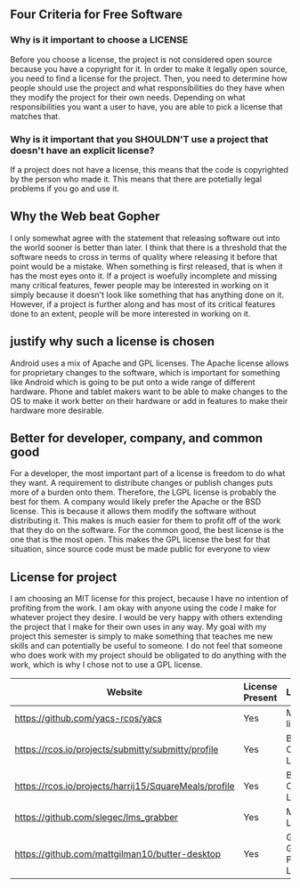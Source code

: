 ## Four Criteria for Free Software
### Why is it important to choose a LICENSE
Before you choose a license, the project is not considered open source because you have a copyright for it. In order to make it legally open source, you need to find a license for the project. Then, you need to determine how people should use the project and what responsibilities do they have when they modify the project for their own needs. Depending on what responsibilities you want a user to have, you are able to pick a license that matches that.

### Why is it important that you SHOULDN'T use a project that doesn't have an explicit license?
If a project does not have a license, this means that the code is copyrighted by the person who made it. This means that there are potetially legal problems if you go and use it.

## Why the Web beat Gopher
I only somewhat agree with the statement that releasing software out into the world sooner is better than later. I think that there is a threshold that the software needs to cross in terms of quality where releasing it before that point would be a mistake. When something is first released, that is when it has the most eyes onto it. If a project is woefully incomplete and missing many critical features, fewer people may be interested in working on it simply because it doesn't look like something that has anything done on it. However, if a project is further along and has most of its critical features done to an extent, people will be more interested in working on it.

## justify why such a license is chosen
Android uses a mix of Apache and GPL licenses. The Apache license allows for proprietary changes to the software, which is important for something like Android which is going to be put onto a wide range of different hardware. Phone and tablet makers want to be able to make changes to the OS to make it work better on their hardware or add in features to make their hardware more desirable.

## Better for developer, company, and common good
For a developer, the most important part of a license is freedom to do what they want. A requirement to distribute changes or publish changes puts more of a burden onto them. Therefore, the LGPL license is probably the best for them. A company would likely prefer the Apache or the BSD license. This is because it allows them modify the software without distributing it. This makes is much easier for them to profit off of the work that they do on the software. For the common good, the best license is the one that is the most open. This makes the GPL license the best for that situation, since source code must be made public for everyone to view

## License for project
I am choosing an MIT license for this project, because I have no intention of profiting from the work. I am okay with anyone using the code I make for whatever project they desire. I would be very happy with others extending the project that I make for their own uses in any way. My goal with my project this semester is simply to make something that teaches me new skills and can potentially be useful to someone. I do not feel that someone who does work with my project should be obligated to do anything with the work, which is why I chose not to use a GPL license.

Website | License Present | License
---------|:----------|:-------
https://github.com/yacs-rcos/yacs | Yes | MIT license
https://rcos.io/projects/submitty/submitty/profile | Yes | BSD 3-Clause License
https://rcos.io/projects/harrij15/SquareMeals/profile | Yes | BSD 3-Clause LICENSE
https://github.com/slegec/lms_grabber | Yes | MIT License
https://github.com/mattgilman10/butter-desktop | Yes | GNU General Public License
